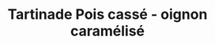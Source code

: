 ---
title: "Tartinade Pois cassé - oignon caramélisé "
draft: false
layout: recettes
type: entree
categories:
  - Tartinade
auteur: Sylvain
regime:
  - vegetarien
  - vegan
  - sans-gluten
  - sans-lactose
cuisson: Oui
temperature: Froid
plate: 190
check: Oui
ingredients:
  legumes:
    - title: Oignon
      quantite: 3
      unit: Kg
  sec:
    - title: Pois cassés
      quantite: 3
      unit: Kg
  epices:
    - title: Sel
    - title: Cumin
    - title: Paprika
    - title: Vinaigre balsamique
      quantite: 0.25
      unit: litre
      alergene: true
  sucres:
    - title: Sucre en poudre
      quantite: 250
      unit: grammes
materiel:
  - Bruleur
  - Marmitte
  - Plat Paela
preparation: >-
  * Rincer puis faire tremper les pois cassés *pendant une heure*. 

  * Puis les faire revenir rapidement une grande casserole avec de l'huile d'olive (bien remuer en permanence) avant d'ajouter 2 fois leur volume d'eau. 

  * Porter à ébullition puis baisser le feu et laisser cuire pendant une heure environ. 

  * Pendant ce temps, faire revenir les oignons coupés assez petits dans une poele. 

  * Une fois translucides saupoudrer de sucre et laisser caraméliser en remuant de temps en temps. Quand c'est bien chaud, déglacer avec le vinaigre. 

  * Laisser bouillir et évaporer le liquide avant de remuer.

  * Mixer les pois cassés et y ajouter les oignons.
publishDate: 2023-01-11T14:25:46.288Z
---